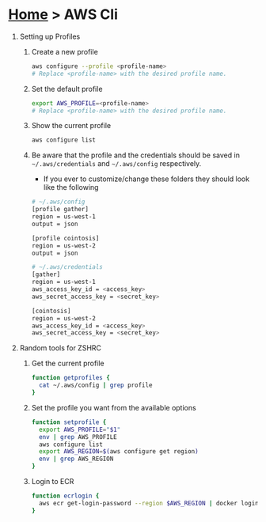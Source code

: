 # [Home](../README.md) > AWS Cli

1. Setting up Profiles
    1. Create a new profile
        ```bash
        aws configure --profile <profile-name>
        # Replace <profile-name> with the desired profile name.
        ```
    2. Set the default profile
        ```bash
        export AWS_PROFILE=<profile-name>
        # Replace <profile-name> with the desired profile name.
        ```
    3. Show the current profile
        ```bash
        aws configure list
        ```

    4. Be aware that the profile and the credentials should be saved in `~/.aws/credentials` and `~/.aws/config` respectively.
        - If you ever to customize/change these folders they should look like the following
        ```bash
        # ~/.aws/config
        [profile gather]
        region = us-west-1
        output = json

        [profile cointosis]
        region = us-west-2
        output = json
        ```
        ```bash
        # ~/.aws/credentials
        [gather]
        region = us-west-1
        aws_access_key_id = <access_key>
        aws_secret_access_key = <secret_key>

        [cointosis]
        region = us-west-2
        aws_access_key_id = <access_key>
        aws_secret_access_key = <secret_key>
        ```

2. Random tools for ZSHRC
    1. Get the current profile
        ```bash
        function getprofiles {
          cat ~/.aws/config | grep profile
        }
        ```
    2. Set the profile you want from the available options
        ```bash
        function setprofile {
          export AWS_PROFILE="$1"
          env | grep AWS_PROFILE
          aws configure list
          export AWS_REGION=$(aws configure get region)
          env | grep AWS_REGION
        }
        ```
    3. Login to ECR
        ```bash
        function ecrlogin {
          aws ecr get-login-password --region $AWS_REGION | docker login --username AWS --password-stdin 043337637715.dkr.ecr.us-west-2.amazonaws.com
        }
        ```